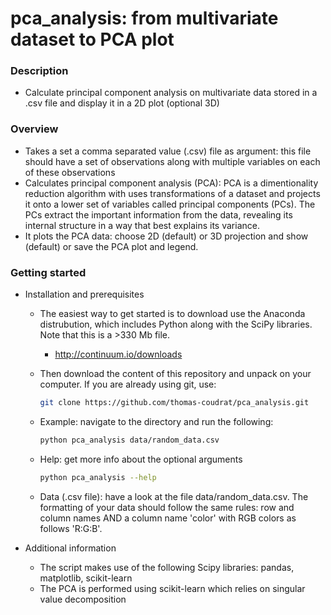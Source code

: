 # pca_analysis: from multivariate dataset to PCA plot

### Description
* Calculate principal component analysis on multivariate data stored in a .csv
    file and display it in a 2D plot (optional 3D)

### Overview
* Takes a set a comma separated value (.csv) file as argument: this file should have a set of observations along with multiple variables on each of these observations
* Calculates principal component analysis (PCA): PCA is a dimentionality reduction algorithm with uses transformations of a dataset and projects it onto a lower set of variables called principal components (PCs). The PCs extract the important information from the data, revealing its internal structure in a way that best explains its variance.
* It plots the PCA data: choose 2D (default) or 3D projection and show (default) or save the PCA plot and legend.

### Getting started
* Installation and prerequisites
    * The easiest way to get started is to download use the Anaconda distrubution, which includes Python along with the SciPy libraries. Note that this is a >330 Mb file.
        * http://continuum.io/downloads
    * Then download the content of this repository and unpack on your computer. If you are already using git, use:
        
        ```bash
        git clone https://github.com/thomas-coudrat/pca_analysis.git
        ```

    * Example: navigate to the directory and run the following:
        
        ```bash
        python pca_analysis data/random_data.csv
        ```

    * Help: get more info about the optional arguments
        
        ```bash
        python pca_analysis --help
        ```

    * Data (.csv file): have a look at the file data/random_data.csv. The formatting of your data should follow the same rules: row and column names AND a column name 'color' with RGB colors as follows 'R:G:B'.

* Additional information
    * The script makes use of the following Scipy libraries: pandas, matplotlib, scikit-learn
    * The PCA is performed using scikit-learn which relies on singular value decomposition
